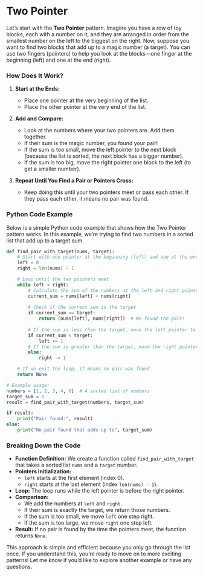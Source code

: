 # Two Pointer
Let’s start with the **Two Pointer** pattern. Imagine you have a row of toy blocks, each with a number on it, and they are arranged in order from the smallest number on the left to the biggest on the right. Now, suppose you want to find two blocks that add up to a magic number (a target). You can use two fingers (pointers) to help you look at the blocks—one finger at the beginning (left) and one at the end (right).

### How Does It Work?

1. **Start at the Ends:**  
   - Place one pointer at the very beginning of the list.  
   - Place the other pointer at the very end of the list.

2. **Add and Compare:**  
   - Look at the numbers where your two pointers are. Add them together.
   - If their sum is the magic number, you found your pair!
   - If the sum is too small, move the left pointer to the next block (because the list is sorted, the next block has a bigger number).
   - If the sum is too big, move the right pointer one block to the left (to get a smaller number).

3. **Repeat Until You Find a Pair or Pointers Cross:**  
   - Keep doing this until your two pointers meet or pass each other. If they pass each other, it means no pair was found.

### Python Code Example

Below is a simple Python code example that shows how the Two Pointer pattern works. In this example, we’re trying to find two numbers in a sorted list that add up to a target sum.

```python
def find_pair_with_target(nums, target):
    # Start with one pointer at the beginning (left) and one at the end (right)
    left = 0
    right = len(nums) - 1

    # Loop until the two pointers meet
    while left < right:
        # Calculate the sum of the numbers at the left and right pointers
        current_sum = nums[left] + nums[right]
        
        # Check if the current sum is the target
        if current_sum == target:
            return (nums[left], nums[right])  # We found the pair!
        
        # If the sum is less than the target, move the left pointer to the right
        if current_sum < target:
            left += 1
        # If the sum is greater than the target, move the right pointer to the left
        else:
            right -= 1

    # If we exit the loop, it means no pair was found
    return None

# Example usage:
numbers = [1, 2, 3, 4, 6]  # A sorted list of numbers
target_sum = 6
result = find_pair_with_target(numbers, target_sum)

if result:
    print("Pair found:", result)
else:
    print("No pair found that adds up to", target_sum)
```

### Breaking Down the Code

- **Function Definition:** We create a function called `find_pair_with_target` that takes a sorted list `nums` and a `target` number.
- **Pointers Initialization:**  
  - `left` starts at the first element (index 0).  
  - `right` starts at the last element (index `len(nums) - 1`).
- **Loop:** The loop runs while the left pointer is before the right pointer.
- **Comparison:**  
  - We add the numbers at `left` and `right`.  
  - If their sum is exactly the target, we return those numbers.
  - If the sum is too small, we move `left` one step right.
  - If the sum is too large, we move `right` one step left.
- **Result:** If no pair is found by the time the pointers meet, the function returns `None`.

This approach is simple and efficient because you only go through the list once. If you understand this, you’re ready to move on to more exciting patterns! Let me know if you’d like to explore another example or have any questions.